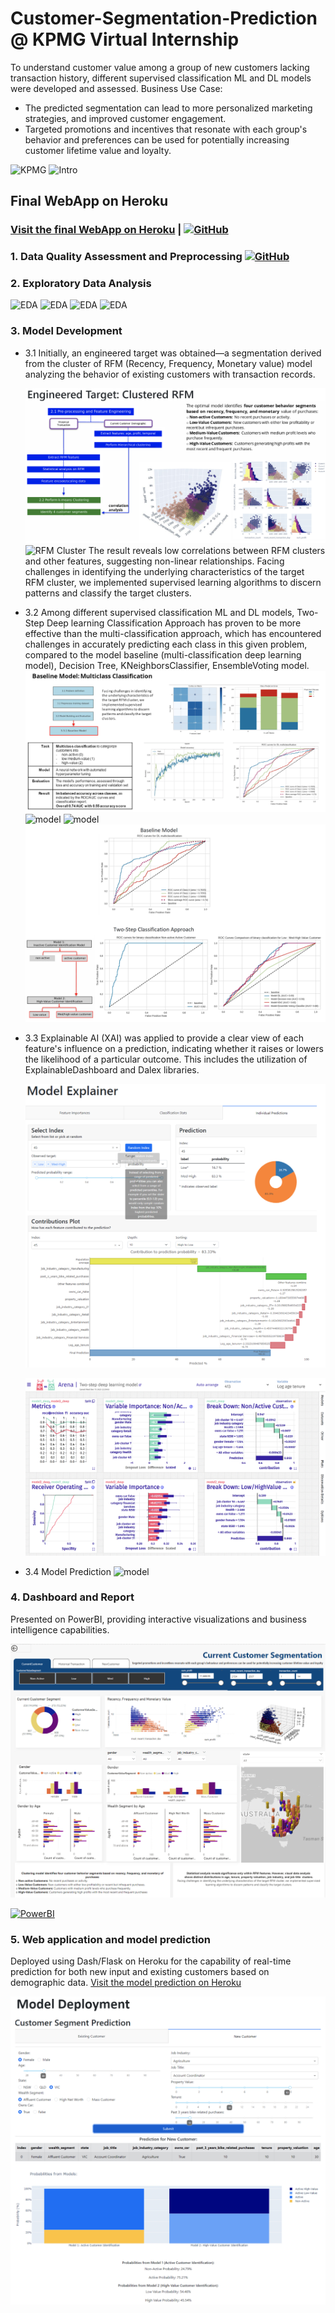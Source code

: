 # Customer-Segmentation-Prediction @ KPMG Virtual Internship

To understand customer value among a group of new customers lacking transaction history, different supervised classification ML and DL models were developed and assessed.
Business Use Case:
- The predicted segmentation can lead to more personalized marketing strategies, and improved customer engagement.
- Targeted promotions and incentives that resonate with each group's behavior and preferences can be used for potentially increasing customer lifetime value and loyalty.

![KPMG](https://raw.githubusercontent.com/Primary43/kpmg-s-virtual-internship-customer-prediction/main/asset/kpmgg.png)
![Intro](https://raw.githubusercontent.com/Primary43/kpmg-s-virtual-internship-customer-prediction/main/asset/1intro.png)


## Final WebApp on Heroku 
### [Visit the final WebApp on Heroku](https://app-db1-5d66c8de929e.herokuapp.com/) | [![GitHub](https://img.shields.io/badge/GitHub-View_on_GitHub-blue?logo=GitHub)](https://github.com/Primary43/kpmg-s-virtual-internship-customer-prediction)

### 1. Data Quality Assessment and Preprocessing [![GitHub](https://img.shields.io/badge/GitHub-View_on_GitHub-blue?logo=GitHub)](https://github.com/Primary43/kpmg-s-virtual-internship-customer-prediction/blob/main/ModelDevelopment/Notebooks/KPMG_Task1_DataAssessment.ipynb)

### 2. Exploratory Data Analysis
![EDA](https://raw.githubusercontent.com/Primary43/kpmg-s-virtual-internship-customer-prediction/main/asset/2eda.png)
![EDA](https://raw.githubusercontent.com/Primary43/kpmg-s-virtual-internship-customer-prediction/main/asset/2-2eda.png)
![EDA](https://raw.githubusercontent.com/Primary43/kpmg-s-virtual-internship-customer-prediction/main/asset/2-3eda.png)
![EDA](https://raw.githubusercontent.com/Primary43/kpmg-s-virtual-internship-customer-prediction/main/asset/2-4eda.png)



### 3. Model Development

- 3.1 Initially, an engineered target was obtained—a segmentation derived from the cluster of RFM (Recency, Frequency, Monetary value) model analyzing the behavior of existing customers with transaction records.
  
  ![RFM Cluster](https://raw.githubusercontent.com/Primary43/kpmg-s-virtual-internship/main/asset/cluster.png)
  ![RFM Cluster](https://raw.githubusercontent.com/Primary43/kpmg-s-virtual-internship-customer-prediction/main/asset/3cluster.png)
  The result reveals low correlations between RFM clusters and other features, suggesting non-linear relationships. Facing challenges in identifying the underlying characteristics of the target RFM cluster, we implemented supervised learning algorithms to discern patterns and classify the target clusters.

- 3.2 Among different supervised classification ML and DL models, Two-Step Deep learning Classification Approach has proven to be more effective than the multi-classification approach, which has encountered challenges in accurately predicting each class in this given problem, compared to the model baseline (multi-classification deep learning model), Decision Tree, KNeighborsClassifier, EnsembleVoting model.
  ![model](https://raw.githubusercontent.com/Primary43/kpmg-s-virtual-internship/main/asset/4-1model.png)
  ![model](https://raw.githubusercontent.com/Primary43/kpmg-s-virtual-internship-customer-prediction/main/asset/4-2model.png)
  ![model](https://raw.githubusercontent.com/Primary43/kpmg-s-virtual-internship-customer-prediction/main/asset/4-3model.png)
  ![Two-Step Classification](https://raw.githubusercontent.com/Primary43/kpmg-s-virtual-internship/main/asset/two-step.png)

- 3.3 Explainable AI (XAI) was applied to provide a clear view of each feature's influence on a prediction, indicating whether it raises or lowers the likelihood of a particular outcome. This includes the utilization of ExplainableDashboard and Dalex libraries.

  ![XAI Explainer](https://raw.githubusercontent.com/Primary43/kpmg-s-virtual-internship/main/asset/explainer.png)
  
  ![XAI Arena](https://raw.githubusercontent.com/Primary43/kpmg-s-virtual-internship/main/asset/arena.png)
  
- 3.4 Model Prediction
  ![model](https://raw.githubusercontent.com/Primary43/kpmg-s-virtual-internship-customer-prediction/main/asset/5model.png)
### 4. Dashboard and Report

Presented on PowerBI, providing interactive visualizations and business intelligence capabilities.

![PowerBI Dashboard](https://raw.githubusercontent.com/Primary43/kpmg-s-virtual-internship/main/asset/demo1.png)

[![PowerBI](https://img.shields.io/badge/PowerBI-View_on_PowerBI-yellow?logo=PowerBI)](https://app-db1-5d66c8de929e.herokuapp.com/dashboard)



### 5. Web application and model prediction

Deployed using Dash/Flask on Heroku for the capability of real-time prediction for both new input and existing customers based on demographic data.
[Visit the model prediction on Heroku](https://app-predict-ed883b6bdb3f.herokuapp.com/)


![Prediction WebApp](https://raw.githubusercontent.com/Primary43/kpmg-s-virtual-internship/main/asset/prediction.png)
